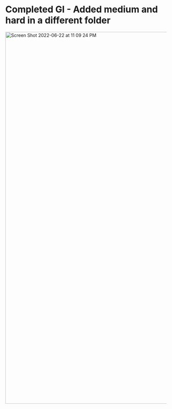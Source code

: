 # Completed GI - Added medium and hard in a different folder
<img width="1158" alt="Screen Shot 2022-06-22 at 11 09 24 PM" src="https://user-images.githubusercontent.com/102987748/175199051-5ef0fbdd-10f0-454d-9a64-c225f2ef9440.png">
